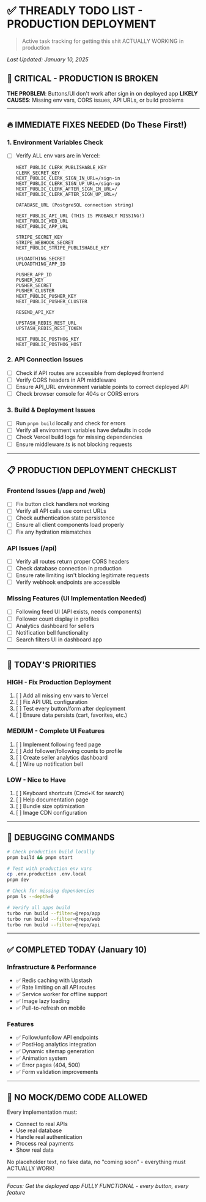 # ✅ THREADLY TODO LIST - PRODUCTION DEPLOYMENT

> Active task tracking for getting this shit ACTUALLY WORKING in production

*Last Updated: January 10, 2025*

## 🚨 CRITICAL - PRODUCTION IS BROKEN

**THE PROBLEM**: Buttons/UI don't work after sign in on deployed app
**LIKELY CAUSES**: Missing env vars, CORS issues, API URLs, or build problems

---

## 🔥 IMMEDIATE FIXES NEEDED (Do These First!)

### 1. Environment Variables Check
- [ ] Verify ALL env vars are in Vercel:
  ```
  NEXT_PUBLIC_CLERK_PUBLISHABLE_KEY
  CLERK_SECRET_KEY
  NEXT_PUBLIC_CLERK_SIGN_IN_URL=/sign-in
  NEXT_PUBLIC_CLERK_SIGN_UP_URL=/sign-up
  NEXT_PUBLIC_CLERK_AFTER_SIGN_IN_URL=/
  NEXT_PUBLIC_CLERK_AFTER_SIGN_UP_URL=/
  
  DATABASE_URL (PostgreSQL connection string)
  
  NEXT_PUBLIC_API_URL (THIS IS PROBABLY MISSING!)
  NEXT_PUBLIC_WEB_URL
  NEXT_PUBLIC_APP_URL
  
  STRIPE_SECRET_KEY
  STRIPE_WEBHOOK_SECRET
  NEXT_PUBLIC_STRIPE_PUBLISHABLE_KEY
  
  UPLOADTHING_SECRET
  UPLOADTHING_APP_ID
  
  PUSHER_APP_ID
  PUSHER_KEY
  PUSHER_SECRET
  PUSHER_CLUSTER
  NEXT_PUBLIC_PUSHER_KEY
  NEXT_PUBLIC_PUSHER_CLUSTER
  
  RESEND_API_KEY
  
  UPSTASH_REDIS_REST_URL
  UPSTASH_REDIS_REST_TOKEN
  
  NEXT_PUBLIC_POSTHOG_KEY
  NEXT_PUBLIC_POSTHOG_HOST
  ```

### 2. API Connection Issues
- [ ] Check if API routes are accessible from deployed frontend
- [ ] Verify CORS headers in API middleware
- [ ] Ensure API_URL environment variable points to correct deployed API
- [ ] Check browser console for 404s or CORS errors

### 3. Build & Deployment Issues  
- [ ] Run `pnpm build` locally and check for errors
- [ ] Verify all environment variables have defaults in code
- [ ] Check Vercel build logs for missing dependencies
- [ ] Ensure middleware.ts is not blocking requests

---

## 📋 PRODUCTION DEPLOYMENT CHECKLIST

### Frontend Issues (/app and /web)
- [ ] Fix button click handlers not working
- [ ] Verify all API calls use correct URLs
- [ ] Check authentication state persistence
- [ ] Ensure all client components load properly
- [ ] Fix any hydration mismatches

### API Issues (/api)
- [ ] Verify all routes return proper CORS headers
- [ ] Check database connection in production
- [ ] Ensure rate limiting isn't blocking legitimate requests
- [ ] Verify webhook endpoints are accessible

### Missing Features (UI Implementation Needed)
- [ ] Following feed UI (API exists, needs components)
- [ ] Follower count display in profiles
- [ ] Analytics dashboard for sellers
- [ ] Notification bell functionality
- [ ] Search filters UI in dashboard app

---

## 🎯 TODAY'S PRIORITIES

### HIGH - Fix Production Deployment
1. [ ] Add all missing env vars to Vercel
2. [ ] Fix API URL configuration 
3. [ ] Test every button/form after deployment
4. [ ] Ensure data persists (cart, favorites, etc.)

### MEDIUM - Complete UI Features
1. [ ] Implement following feed page
2. [ ] Add follower/following counts to profile
3. [ ] Create seller analytics dashboard
4. [ ] Wire up notification bell

### LOW - Nice to Have
1. [ ] Keyboard shortcuts (Cmd+K for search)
2. [ ] Help documentation page
3. [ ] Bundle size optimization
4. [ ] Image CDN configuration

---

## 🔧 DEBUGGING COMMANDS

```bash
# Check production build locally
pnpm build && pnpm start

# Test with production env vars
cp .env.production .env.local
pnpm dev

# Check for missing dependencies
pnpm ls --depth=0

# Verify all apps build
turbo run build --filter=@repo/app
turbo run build --filter=@repo/web  
turbo run build --filter=@repo/api
```

---

## ✅ COMPLETED TODAY (January 10)

### Infrastructure & Performance
- ✅ Redis caching with Upstash
- ✅ Rate limiting on all API routes
- ✅ Service worker for offline support
- ✅ Image lazy loading
- ✅ Pull-to-refresh on mobile

### Features
- ✅ Follow/unfollow API endpoints
- ✅ PostHog analytics integration
- ✅ Dynamic sitemap generation
- ✅ Animation system
- ✅ Error pages (404, 500)
- ✅ Form validation improvements

---

## 🚫 NO MOCK/DEMO CODE ALLOWED

Every implementation must:
- Connect to real APIs
- Use real database
- Handle real authentication
- Process real payments
- Show real data

No placeholder text, no fake data, no "coming soon" - everything must ACTUALLY WORK!

---

*Focus: Get the deployed app FULLY FUNCTIONAL - every button, every feature*